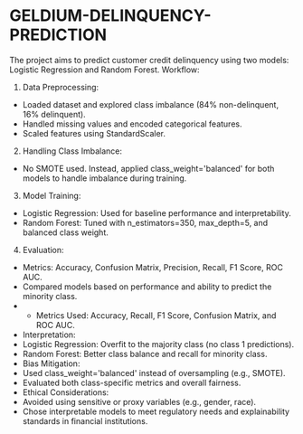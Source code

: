 # GELDIUM-DELINQUENCY-PREDICTION
The project aims to predict customer credit delinquency using two models: Logistic
Regression and Random Forest.
Workflow:
1. Data Preprocessing:
- Loaded dataset and explored class imbalance (84% non-delinquent, 16% delinquent).
- Handled missing values and encoded categorical features.
- Scaled features using StandardScaler.
2. Handling Class Imbalance:
- No SMOTE used. Instead, applied class_weight='balanced' for both models to handle
imbalance during training.
3. Model Training:
- Logistic Regression: Used for baseline performance and interpretability.
- Random Forest: Tuned with n_estimators=350, max_depth=5, and balanced class weight.
4. Evaluation:
- Metrics: Accuracy, Confusion Matrix, Precision, Recall, F1 Score, ROC AUC.
- Compared models based on performance and ability to predict the minority class.
- - Metrics Used: Accuracy, Recall, F1 Score, Confusion Matrix, and ROC AUC.
- Interpretation:
- Logistic Regression: Overfit to the majority class (no class 1 predictions).
- Random Forest: Better class balance and recall for minority class.
- Bias Mitigation:
- Used class_weight='balanced' instead of oversampling (e.g., SMOTE).
- Evaluated both class-specific metrics and overall fairness.
- Ethical Considerations:
- Avoided using sensitive or proxy variables (e.g., gender, race).
- Chose interpretable models to meet regulatory needs and explainability standards in
financial institutions.
